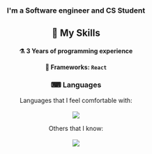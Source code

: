 <div align="center">

  ### I'm a Software engineer and CS Student

  ## 🔨 My Skills
  #### ⚗ 3 Years of programming experience
  #### 🧰 Frameworks: `React`

  ### ⌨ Languages
   Languages that I feel comfortable with: <br> <br>
  <img src="https://skillicons.dev/icons?i=cpp,cs,html,css&theme=light">

   Others that I know: <br> <br>
  <img src="https://skillicons.dev/icons?i=py&theme=dark">
  
</div>
